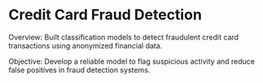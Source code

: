 # Credit Card Fraud Detection 
Overview:
Built classification models to detect fraudulent credit card transactions using anonymized financial data.

Objective:
Develop a reliable model to flag suspicious activity and reduce false positives in fraud detection systems.
